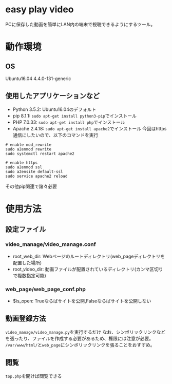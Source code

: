 # easy play video
PCに保存した動画を簡単にLAN内の端末で視聴できるようにするツール。

# 動作環境
## OS
Ubuntu16.04
4.4.0-131-generic

## 使用したアプリケーションなど
- Python 3.5.2:
Ubuntu16.04のデフォルト
- pip 8.1.1:
`sudo apt-get install python3-pip`でインストール
- PHP 7.0.33:
`sudo apt-get install php`でインストール
- Apache 2.4.18:
`sudo apt-get install apache2`でインストール
今回はhttps通信にしたいので、以下のコマンドを実行
```
# enable mod_rewrite
sudo a2enmod rewrite
sudo systemctl restart apache2

# enable https
sudo a2enmod ssl
sudo a2ensite default-ssl
sudo service apache2 reload
```

その他pip関連で諸々必要


# 使用方法
## 設定ファイル
### video_manage/video_manage.conf
- root_web_dir: Webページのルートディレクトリ(web_pageディレクトリを配置した場所)
- root_video_dir: 動画ファイルが配置されているディレクトリ(カンマ区切りで複数指定可能)


### web_page/web_page_conf.php
- $is_open: Trueならばサイトを公開,Falseならばサイトを公開しない


## 動画登録方法
`video_manage/video_manage.py`を実行するだけ
なお、シンボリックリンクなどを張ったり、ファイルを作成する必要があるため、権限には注意が必要。
`/var/www/html/`と`web_page`にシンボリックリンクを張ることをおすすめ。

## 閲覧
`top.php`を開けば閲覧できる